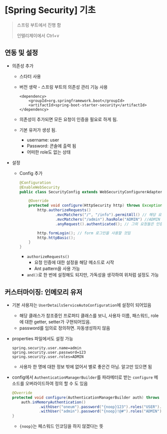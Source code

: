 # [Spring Security] 기초

>  스프링 부트에서 진행 함
>
> 인텔리제이에서 Ctrl+v

## 연동 및 설정

* 의존성 추가

  * 스타터 사용

  * 버전 생략 - 스프링 부트의 의존성 관리 기능 사용

    ```
    <dependency>
    	<groupId>org.springframework.boot</groupId>
    	<artifactId>spring-boot-starter-security</artifactId>
    </dependency>
    ```

  * 의존성이 추가되면 모든 요청이 인증을 필요로 하게 됨.

  * 기본 유저가 생성 됨.

    * username: user
    * Password: 콘솔에 출력 됨
    * 어떠한 role도 없는 상태

* 설정

  * Config 추가

    ```java
    @Configuration
    @EnableWebSecurity
    public class SecurityConfig extends WebSecurityConfigurerAdapter {
    
        @Override
        protected void configure(HttpSecurity http) throws Exception {
            http.authorizeRequests()
                    .mvcMatchers("/", "/info").permitAll() // 해당 요청은 모두 허용
                    .mvcMatchers("/admin").hasRole("ADMIN") //ADMIN 권한을 가져야 admin
                    .anyRequest().authenticated(); // 그외 요청들은 인증을 요청하기만 하면 됨
    
            http.formLogin(); // form 로그인을 사용할 것임
            http.httpBasic();
        }
    }
    ```

    * `authorizeRequests()`
      * 요청 인증에 대한 설정을 해당 메소드로 시작
      * Ant pattern을 사용 가능
    * `and()`로 한 번에 설정해도 되지만, 가독성을 생각하여 위처럼 설정도 가능

## 커스터마이징: 인메모리 유저

* 기본 사용자는 `UserDetailsServiceAutoConfiguration`에 설정이 되어있음

  * 해당 클래스가 참조중인 프로퍼티 클래스를 보니, 사용자 이름, 패스워드, role에 대한 getter, setter가 구현되어있음.
  * password를 임의로 정의하면. 자동생성하지 않음

* properties 파일에서도 설정 가능

  ```properties
  spring.security.user.name=admin
  spring.security.user.password=123
  spring.security.user.roles=ADMIN
  ```

  * 사용자 한 명에 대한 정보 밖에 없어서 별로 좋은건 아님. 알고만 있으면 됨

* config에서 `AuthenticationManagerBuilder`를 파라메터로 받는 `configure` 메소드를 오버라이드하여 정의 할 수 도 있음

  ```java
  @Override
  protected void configure(AuthenticationManagerBuilder auth) throws Exception {
      auth.inMemoryAuthentication()
              .withUser("oneum").password("{noop}123").roles("USER").and()
              .withUser("admin").password("{noop}!@#").roles("ADMIN");
  }
  
  ```

  * `{noop}`는 페스워드 인코딩을 하지 않겠다는 뜻

